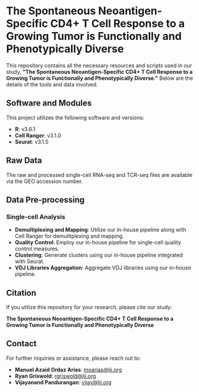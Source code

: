 # The Spontaneous Neoantigen-Specific CD4+ T Cell Response to a Growing Tumor is Functionally and Phenotypically Diverse

This repository contains all the necessary resources and scripts used in our study, **"The Spontaneous Neoantigen-Specific CD4+ T Cell Response to a Growing Tumor is Functionally and Phenotypically Diverse."** Below are the details of the tools and data involved.

## Software and Modules

This project utilizes the following software and versions:

- **R**: v3.6.1
- **Cell Ranger**: v3.1.0
- **Seurat**: v3.1.5

## Raw Data

The raw and processed single-cell RNA-seq and TCR-seq files are available via the GEO accession number.

## Data Pre-processing

### Single-cell Analysis

- **Demultiplexing and Mapping**: Utilize our in-house pipeline along with Cell Ranger for demultiplexing and mapping.
- **Quality Control**: Employ our in-house pipeline for single-cell quality control measures.
- **Clustering**: Generate clusters using our in-house pipeline integrated with Seurat.
- **VDJ Libraries Aggregation**: Aggregate VDJ libraries using our in-house pipeline.

## Citation

If you utilize this repository for your research, please cite our study:

**The Spontaneous Neoantigen-Specific CD4+ T Cell Response to a Growing Tumor is Functionally and Phenotypically Diverse**

## Contact

For further inquiries or assistance, please reach out to:

- **Manuel Azaid Ordaz Arias**: [moarias@lji.org](mailto:moarias@lji.org)
- **Ryan Griswold**: [rgriswold@lji.org](mailto:rgriswold@lji.org)
- **Vijayanand Pandurangan**: [vijay@lji.org](mailto:vijay@lji.org)
